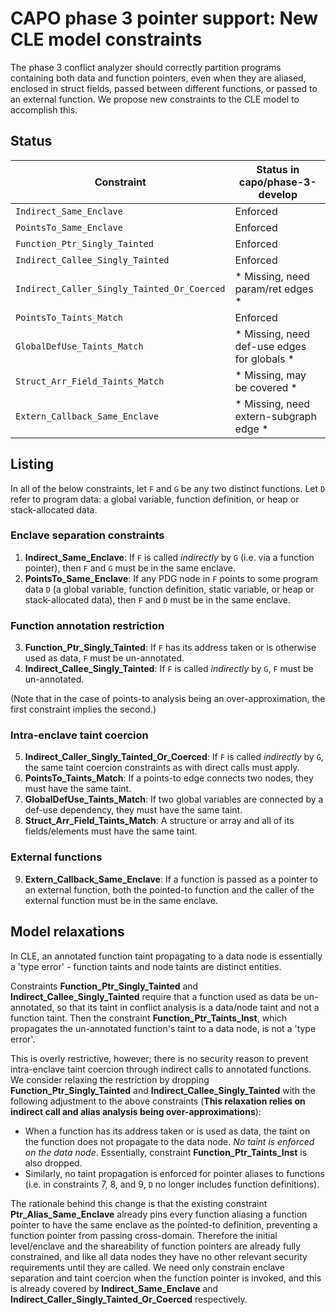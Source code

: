 # CAPO phase 3 pointer support: New CLE model constraints

The phase 3 conflict analyzer should correctly partition programs containing both data and function pointers, even when they are aliased, enclosed in struct fields, passed between different functions, or passed to an external function. We propose new constraints to the CLE model to accomplish this.

## Status

| Constraint | Status in capo/phase-3-develop |
| --- | --- |
| `Indirect_Same_Enclave` | Enforced | 
| `PointsTo_Same_Enclave` | Enforced |
| `Function_Ptr_Singly_Tainted` | Enforced |
| `Indirect_Callee_Singly_Tainted` | Enforced |
| `Indirect_Caller_Singly_Tainted_Or_Coerced` | * Missing, need param/ret edges * |
| `PointsTo_Taints_Match` | Enforced |
| `GlobalDefUse_Taints_Match` | * Missing, need def-use edges for globals * |
| `Struct_Arr_Field_Taints_Match` | * Missing, may be covered * |
| `Extern_Callback_Same_Enclave` | * Missing, need extern-subgraph edge * |

## Listing

In all of the below constraints, let `F` and `G` be any two distinct functions. Let `D` refer to program data: a global variable, function definition, or heap or stack-allocated data.

### Enclave separation constraints

1. **Indirect_Same_Enclave**: If `F` is called *indirectly* by `G` (i.e. via a function pointer), then `F` and `G` must be in the same enclave.
2. **PointsTo_Same_Enclave**: If any PDG node in `F` points to some program data `D` (a global variable, function definition, static variable, or heap or stack-allocated data), then `F` and `D` must be in the same enclave.

### Function annotation restriction

3. **Function_Ptr_Singly_Tainted**: If `F` has its address taken or is otherwise used as data, `F` must be un-annotated.
4. **Indirect_Callee_Singly_Tainted**: If `F` is called *indirectly* by `G`, `F` must be un-annotated.

(Note that in the case of points-to analysis being an over-approximation, the first constraint implies the second.)

### Intra-enclave taint coercion

5. **Indirect_Caller_Singly_Tainted_Or_Coerced**: If `F` is called *indirectly* by `G`, the same taint coercion constraints as with direct calls must apply.
6. **PointsTo_Taints_Match**: If a points-to edge connects two nodes, they must have the same taint.
7. **GlobalDefUse_Taints_Match**: If two global variables are connected by a def-use dependency, they must have the same taint.
8. **Struct_Arr_Field_Taints_Match**: A structure or array and all of its fields/elements must have the same taint.

### External functions

9. **Extern_Callback_Same_Enclave**: If a function is passed as a pointer to an external function, both the pointed-to function and the caller of the external function must be in the same enclave.

## Model relaxations

In CLE, an annotated function taint propagating to a data node is essentially a 'type error' - function taints and node taints are distinct entities.

Constraints **Function_Ptr_Singly_Tainted** and **Indirect_Callee_Singly_Tainted** require that a function used as data be un-annotated, so that its taint in conflict analysis is a data/node taint and not a function taint. Then the constraint **Function_Ptr_Taints_Inst**, which propagates the un-annotated function's taint to a data node, is not a 'type error'.

This is overly restrictive, however; there is no security reason to prevent intra-enclave taint coercion through indirect calls to annotated functions. We consider relaxing the restriction by dropping **Function_Ptr_Singly_Tainted** and **Indirect_Callee_Singly_Tainted** with the following adjustment to the above constraints (**This relaxation relies on indirect call and alias analysis being over-approximations**):
- When a function has its address taken or is used as data, the taint on the function does not propagate to the data node. *No taint is enforced on the data node*. Essentially, constraint **Function_Ptr_Taints_Inst** is also dropped.
- Similarly, no taint propagation is enforced for pointer aliases to functions (i.e. in constraints 7, 8, and 9, `D` no longer includes function definitions).

The rationale behind this change is that the existing constraint **Ptr_Alias_Same_Enclave** already pins every function aliasing a function pointer to have the same enclave as the pointed-to definition, preventing a function pointer from passing cross-domain. Therefore the initial level/enclave and the shareability of function pointers are already fully constrained, and like all data nodes they have no other relevant security requirements until they are called. We need only constrain enclave separation and taint coercion when the function pointer is invoked, and this is already covered by **Indirect_Same_Enclave** and **Indirect_Caller_Singly_Tainted_Or_Coerced** respectively.